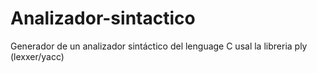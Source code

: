 # Analizador-sintactico
Generador de un analizador sintáctico del lenguage C usal la libreria ply (lexxer/yacc)
